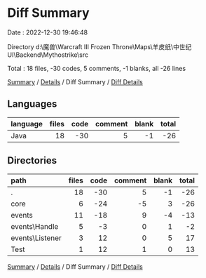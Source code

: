 # Diff Summary

Date : 2022-12-30 19:46:48

Directory d:\\魔兽\\Warcraft III Frozen Throne\\Maps\\羊皮纸\\中世纪UI\\Backend\\Mythostrike\\src

Total : 18 files,  -30 codes, 5 comments, -1 blanks, all -26 lines

[Summary](results.md) / [Details](details.md) / Diff Summary / [Diff Details](diff-details.md)

## Languages
| language | files | code | comment | blank | total |
| :--- | ---: | ---: | ---: | ---: | ---: |
| Java | 18 | -30 | 5 | -1 | -26 |

## Directories
| path | files | code | comment | blank | total |
| :--- | ---: | ---: | ---: | ---: | ---: |
| . | 18 | -30 | 5 | -1 | -26 |
| core | 6 | -24 | -5 | 3 | -26 |
| events | 11 | -18 | 9 | -4 | -13 |
| events\\Handle | 5 | -3 | 0 | 1 | -2 |
| events\\Listener | 3 | 12 | 0 | 5 | 17 |
| Test | 1 | 12 | 1 | 0 | 13 |

[Summary](results.md) / [Details](details.md) / Diff Summary / [Diff Details](diff-details.md)